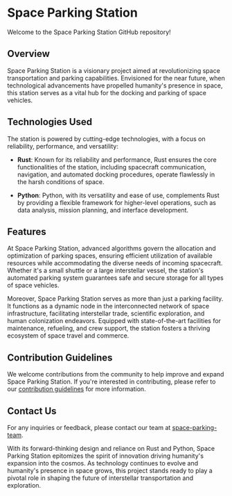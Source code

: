 # Space Parking Station

Welcome to the Space Parking Station GitHub repository! 

## Overview

Space Parking Station is a visionary project aimed at revolutionizing space transportation and parking capabilities. Envisioned for the near future, when technological advancements have propelled humanity's presence in space, this station serves as a vital hub for the docking and parking of space vehicles.

## Technologies Used

The station is powered by cutting-edge technologies, with a focus on reliability, performance, and versatility:

- **Rust**: Known for its reliability and performance, Rust ensures the core functionalities of the station, including spacecraft communication, navigation, and automated docking procedures, operate flawlessly in the harsh conditions of space.

- **Python**: Python, with its versatility and ease of use, complements Rust by providing a flexible framework for higher-level operations, such as data analysis, mission planning, and interface development.

## Features

At Space Parking Station, advanced algorithms govern the allocation and optimization of parking spaces, ensuring efficient utilization of available resources while accommodating the diverse needs of incoming spacecraft. Whether it's a small shuttle or a large interstellar vessel, the station's automated parking system guarantees safe and secure storage for all types of space vehicles.

Moreover, Space Parking Station serves as more than just a parking facility. It functions as a dynamic node in the interconnected network of space infrastructure, facilitating interstellar trade, scientific exploration, and human colonization endeavors. Equipped with state-of-the-art facilities for maintenance, refueling, and crew support, the station fosters a thriving ecosystem of space travel and commerce.

## Contribution Guidelines

We welcome contributions from the community to help improve and expand Space Parking Station. If you're interested in contributing, please refer to our [contribution guidelines](CONTRIBUTING.md) for more information.

## Contact Us

For any inquiries or feedback, please contact our team at [space-parking-team](mailto:khubaibahmedishtiaq@gmail.com).

With its forward-thinking design and reliance on Rust and Python, Space Parking Station epitomizes the spirit of innovation driving humanity's expansion into the cosmos. As technology continues to evolve and humanity's presence in space grows, this project stands ready to play a pivotal role in shaping the future of interstellar transportation and exploration.
